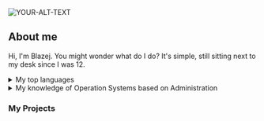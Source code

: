 <picture>
 <source media="(prefers-color-scheme: dark)" srcset="https://static1.srcdn.com/wordpress/wp-content/uploads/2023/07/anya-from-spy-x-family.jpg?q=50&fit=crop&w=1140&h=&dpr=1.5">
 <source media="(prefers-color-scheme: light)" srcset="https://static1.srcdn.com/wordpress/wp-content/uploads/2023/07/anya-from-spy-x-family.jpg?q=50&fit=crop&w=1140&h=&dpr=1.5">
 <img alt="YOUR-ALT-TEXT" src="https://static1.srcdn.com/wordpress/wp-content/uploads/2023/07/anya-from-spy-x-family.jpg?q=50&fit=crop&w=1140&h=&dpr=1.5">
</picture>

## About me 

Hi, I'm Blazej. You might wonder what do I do? It's simple, still sitting next to my desk since I was 12. 

<details>
<summary>My top languages</summary>

 | Rank | Languages |
|-----:|-----------|
|     1| Python    |
|     2| C#        |
|     3| SQL       | 

</details>

<details>
 
<summary>My knowledge of Operation Systems based on Administration</summary>

 | Knowledge  |      OS     |
|-----------:|-------------|
|  Very Good |    LINUX    |
|    Good    |   Windows   |

</details>

### My Projects 
